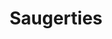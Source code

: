 ---
title:			"Saugerties"
post_path:	2017-07-01-saugerties
date_start:	2017/07/01
date_end:   2017/07/02
lat:        42.07617
lon:        -73.9663
metadata:
  - year: 2017
  - cities:
      - Saugerties
  - states:
      - New York
  - countries:
      - United States
  - continents:
      - North America
  - regions:
      - United States
photos:
  - ext:    01.jpg
    class:  vertical
  - ext:    02.jpg
    class:  horizontal
---